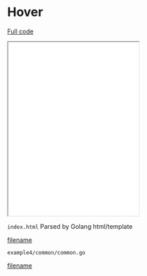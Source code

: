 # Hover 
[Full code](http://example.com)
<iframe src="example4/wasm/index.html" height="400"> </iframe>

`index.html` Parsed by Golang html/template

[filename](/example4/golang/index.html ':include :type=code')



`example4/common/common.go` 

[filename](/example4/common/common.go ':include :type=code :fragment=demo')



